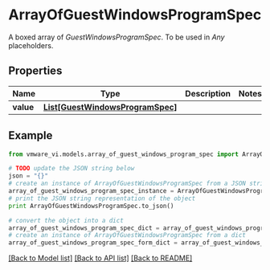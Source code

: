 # ArrayOfGuestWindowsProgramSpec

A boxed array of *GuestWindowsProgramSpec*. To be used in *Any* placeholders. 

## Properties
Name | Type | Description | Notes
------------ | ------------- | ------------- | -------------
**value** | [**List[GuestWindowsProgramSpec]**](GuestWindowsProgramSpec.md) |  | 

## Example

```python
from vmware_vi.models.array_of_guest_windows_program_spec import ArrayOfGuestWindowsProgramSpec

# TODO update the JSON string below
json = "{}"
# create an instance of ArrayOfGuestWindowsProgramSpec from a JSON string
array_of_guest_windows_program_spec_instance = ArrayOfGuestWindowsProgramSpec.from_json(json)
# print the JSON string representation of the object
print ArrayOfGuestWindowsProgramSpec.to_json()

# convert the object into a dict
array_of_guest_windows_program_spec_dict = array_of_guest_windows_program_spec_instance.to_dict()
# create an instance of ArrayOfGuestWindowsProgramSpec from a dict
array_of_guest_windows_program_spec_form_dict = array_of_guest_windows_program_spec.from_dict(array_of_guest_windows_program_spec_dict)
```
[[Back to Model list]](../README.md#documentation-for-models) [[Back to API list]](../README.md#documentation-for-api-endpoints) [[Back to README]](../README.md)



